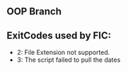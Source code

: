 ## OOP Branch


## ExitCodes used by FIC:
- 2: File Extension not supported.
- 3: The script failed to pull the dates
